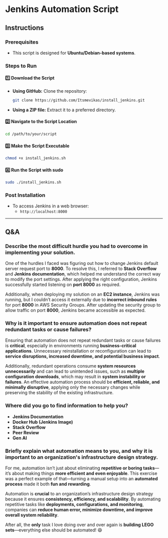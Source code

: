 # Jenkins Automation Script

## Instructions

### Prerequisites
- This script is designed for **Ubuntu/Debian-based systems**.

### Steps to Run

#### 1️⃣ Download the Script
- **Using GitHub:** Clone the repository:  
  ```bash
  git clone https://github.com/Itsmevikas/install_jenkins.git
  ```
- **Using a ZIP file:** Extract it to a preferred directory.

#### 2️⃣ Navigate to the Script Location
```bash
cd /path/to/your/script
```

#### 3️⃣ Make the Script Executable
```bash
chmod +x install_jenkins.sh
```

#### 4️⃣ Run the Script with sudo
```bash
sudo ./install_jenkins.sh
```

### Post Installation
- To access Jenkins in a web browser:
  - `http://localhost:8000`

---

## Q&A

### Describe the most difficult hurdle you had to overcome in implementing your solution.
One of the hurdles I faced was figuring out how to change Jenkins default server request port to **8000**. To resolve this, I referred to **Stack Overflow** and **Jenkins documentation**, which helped me understand the correct way to modify the port settings. After applying the right configuration, Jenkins successfully started listening on **port 8000** as required. 

Additionally, when deploying my solution on an **EC2 instance**, Jenkins was running, but I couldn’t access it externally due to **incorrect inbound rules** for port **8000** in AWS Security Groups. After updating the security group to allow traffic on port **8000**, Jenkins became accessible as expected.

### Why is it important to ensure automation does not repeat redundant tasks or cause failures?
Ensuring that automation does not repeat redundant tasks or cause failures is **critical**, especially in environments running **business-critical applications**. Unnecessary reinstallation or reconfiguration can lead to **service disruptions, increased downtime, and potential business impact**. 

Additionally, redundant operations consume **system resources unnecessarily** and can lead to unintended issues, such as **multiple configuration downloads**, which may result in **system instability or failures**. An effective automation process should be **efficient, reliable, and minimally disruptive**, applying only the necessary changes while preserving the stability of the existing infrastructure.

### Where did you go to find information to help you?
- **Jenkins Documentation**
- **Docker Hub (Jenkins Image)**
- **Stack Overflow**
- **Peer Review**
- **Gen AI**

### Briefly explain what automation means to you, and why it is important to an organization's infrastructure design strategy.
For me, automation isn’t just about eliminating **repetitive or boring tasks**—it’s about making things **more efficient and even enjoyable**. This exercise was a perfect example of that—turning a manual setup into an **automated process** made it both **fun and rewarding**. 

Automation is **crucial** to an organization’s infrastructure design strategy because it ensures **consistency, efficiency, and scalability**. By automating repetitive tasks like **deployments, configurations, and monitoring**, companies can **reduce human error, minimize downtime, and improve overall system reliability**. 

After all, the **only** task I love doing over and over again is **building LEGO sets**—everything else should be automated! 😄
